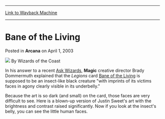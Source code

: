 
---
[Link to Wayback Machine](https://web.archive.org/web/20220705024001/https://magic.wizards.com/en/articles/archive/arcana/bane-living-2003-04-01)

[_metadata_:author]:- "Wizards of the Coast"
[_metadata_:description]:- "In his answer to a recent Ask Wizards, Magic creative director Brady Dommermuth explained that the Legions card Bane of the Living is supposed to be an insect-like black creature `with imprints of its victims faces in agony clearly visible in its underbelly.` Because the art is so dark (and small) on the card, those faces are very difficult to see. Here is a blown-up version"
[_metadata_:generator]:- "Drupal 7 (http://drupal.org)"
[_metadata_:node]:- "605411"
[_metadata_:publish_date]:- "2003-04-01"
[_metadata_:source]:- "div-main-content"
[_metadata_:title]:- "Bane of the Living"
[_metadata_:wayback_capture_timestamp]:- "2022-07-05 02:40:01"
[_metadata_:wayback_raw_url]:- "https://web.archive.org/web/20220705024001id_/https://magic.wizards.com/en/articles/archive/arcana/bane-living-2003-04-01"
[_metadata_:wayback_url]:- "https://magic.wizards.com/en/articles/archive/arcana/bane-living-2003-04-01"
---


Bane of the Living
==================



 Posted in **Arcana**
 on April 1, 2003 






![](https://media.magic.wizards.com/styles/auth_small/public/images/person/wizards_author.jpg)
By Wizards of the Coast











In his answer to a recent [Ask Wizards](http://archive.wizards.com/default.asp?x=mtgcom/asksearchablearchive&term=deathwurms), **Magic** creative director Brady Dommermuth explained that the *Legions* card [Bane of the Living](https://gatherer.wizards.com/Pages/Card/Details.aspx?name=Bane+of+the+Living) is supposed to be an insect-like black creature "with imprints of its victims faces in agony clearly visible in its underbelly."


Because the art is so dark (and small) on the card, those faces are very difficult to see. Here is a blown-up version of Justin Sweet's art with the brightness and contrast raised significantly. Now if you look at the insect's belly, you can see the little human faces.








